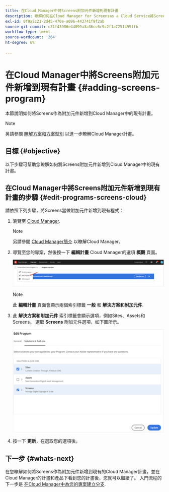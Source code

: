 ```yaml
---
title: 在Cloud Manager中將Screens附加元件新增到現有計畫
description: 瞭解如何在Cloud Manager for Screensas a Cloud Service將Screens附加元件新增到現有程式。
exl-id: 0f9a2c21-2d45-470e-a096-443741f9f2ab
source-git-commit: c31f43986e44099a3a36cc6c9c2f1a7251499ffb
workflow-type: tm+mt
source-wordcount: '264'
ht-degree: 6%

---
```


# 在Cloud Manager中將Screens附加元件新增到現有計畫 {#adding-screens-program}

本節說明如何將Screens作為附加元件新增到Cloud Manager中的現有計畫。

>[!NOTE]
>另請參閱 [瞭解方案和方案型別](https://experienceleague.adobe.com/docs/experience-manager-cloud-service/content/implementing/using-cloud-manager/programs/program-types.html?lang=en) 以進一步瞭解Cloud Manager計畫。

## 目標 {#objective}

以下步驟可幫助您瞭解如何將Screens附加元件新增到Cloud Manager中的現有計畫。

## 在Cloud Manager中將Screens附加元件新增到現有計畫的步驟 {#edit-programs-screens-cloud}

請依照下列步驟，將Screens當做附加元件新增到現有程式：

1. 瀏覽至 [Cloud Manager](https://my.cloudmanager.adobe.com/).

   >[!NOTE]
   >另請參閱 [Cloud Manager簡介](https://experienceleague.adobe.com/docs/experience-manager-cloud-service/content/onboarding/journey/cloud-manager.html?lang=zh-Hant) 以瞭解Cloud Manager。

1. 導覽至您的專案，然後按一下 **編輯計畫** Cloud Manager的選項 **概觀** 頁面。

   ![影像](/help/screens-cloud/assets/onboarding/add-onexisting1.png)

   >[!NOTE]
   >此 **編輯計畫** 頁面會顯示兩個索引標籤 **一般** 和 **解決方案和附加元件**.

1. 此 **解決方案和附加元件** 索引標籤會顯示選項，例如Sites、Assets和Screens。 選取 **Screens** 附加元件選項，如下圖所示。

   ![影像](/help/screens-cloud/assets/onboarding/add-onexisting2.png)

1. 按一下 **更新**，在選取您的選項後。

## 下一步 {#whats-next}

在您瞭解如何將Screens作為附加元件新增到現有的Cloud Manager計畫，並在Cloud Manager的計畫和產品下看到您的計畫後，您就可以繼續了。 入門流程的下一步是 [在Cloud Manager中為您的專案建立分支](/help/screens-cloud/onboarding-screens-cloud/creating-a-branch.md).
